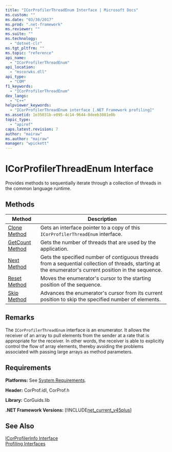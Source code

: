 ```yaml
---
title: "ICorProfilerThreadEnum Interface | Microsoft Docs"
ms.custom: ""
ms.date: "03/30/2017"
ms.prod: ".net-framework"
ms.reviewer: ""
ms.suite: ""
ms.technology: 
  - "dotnet-clr"
ms.tgt_pltfrm: ""
ms.topic: "reference"
api_name: 
  - "ICorProfilerThreadEnum"
api_location: 
  - "mscorwks.dll"
api_type: 
  - "COM"
f1_keywords: 
  - "ICorProfilerThreadEnum"
dev_langs: 
  - "C++"
helpviewer_keywords: 
  - "ICorProfilerThreadEnum interface [.NET Framework profiling]"
ms.assetid: 1e35031b-e095-4c14-9644-8deeb3081e0b
topic_type: 
  - "apiref"
caps.latest.revision: 7
author: "mairaw"
ms.author: "mairaw"
manager: "wpickett"
---
```

# ICorProfilerThreadEnum Interface
Provides methods to sequentially iterate through a collection of threads in the common language runtime.  
  
## Methods  
  
|Method|Description|  
|------------|-----------------|  
|[Clone Method](../../../../docs/framework/unmanaged-api/profiling/icorprofilerthreadenum-clone-method.md)|Gets an interface pointer to a copy of this `ICorProfilerThreadEnum` interface.|  
|[GetCount Method](../../../../docs/framework/unmanaged-api/profiling/icorprofilerthreadenum-getcount-method.md)|Gets the number of threads that are used by the application.|  
|[Next Method](../../../../docs/framework/unmanaged-api/profiling/icorprofilerthreadenum-next-method.md)|Gets the specified number of contiguous threads from a sequential collection of threads, starting at the enumerator's current position in the sequence.|  
|[Reset Method](../../../../docs/framework/unmanaged-api/profiling/icorprofilerthreadenum-reset-method.md)|Moves the enumerator's cursor to the starting position of the sequence.|  
|[Skip Method](../../../../docs/framework/unmanaged-api/profiling/icorprofilerthreadenum-skip-method.md)|Advances the enumerator's cursor from its current position to skip the specified number of elements.|  
  
## Remarks  
 The `ICorProfilerThreadEnum` interface is an enumerator. It allows the receiver of an array to pull elements from the sender at a rate that is appropriate for the receiver. In other words, the receiver is able to explicitly control the flow of array elements, thereby avoiding the problems associated with passing large arrays as method parameters.  
  
## Requirements  
 **Platforms:** See [System Requirements](../../../../docs/framework/get-started/system-requirements.md).  
  
 **Header:** CorProf.idl, CorProf.h  
  
 **Library:** CorGuids.lib  
  
 **.NET Framework Versions:** [!INCLUDE[net_current_v45plus](../../../../includes/net-current-v45plus-md.md)]  
  
## See Also  
 [ICorProfilerInfo Interface](../../../../docs/framework/unmanaged-api/profiling/icorprofilerinfo-interface.md)   
 [Profiling Interfaces](../../../../docs/framework/unmanaged-api/profiling/profiling-interfaces.md)